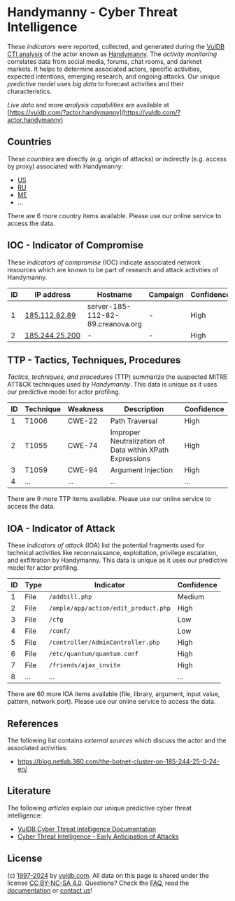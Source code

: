 # Handymanny - Cyber Threat Intelligence

These _indicators_ were reported, collected, and generated during the [VulDB CTI analysis](https://vuldb.com/?kb.cti) of the actor known as [Handymanny](https://vuldb.com/?actor.handymanny). The _activity monitoring_ correlates data from social media, forums, chat rooms, and darknet markets. It helps to determine associated actors, specific activities, expected intentions, emerging research, and ongoing attacks. Our unique _predictive model_ uses _big data_ to forecast activities and their characteristics.

_Live data_ and more _analysis capabilities_ are available at [https://vuldb.com/?actor.handymanny](https://vuldb.com/?actor.handymanny)

## Countries

These _countries_ are directly (e.g. origin of attacks) or indirectly (e.g. access by proxy) associated with Handymanny:

* [US](https://vuldb.com/?country.us)
* [RU](https://vuldb.com/?country.ru)
* [ME](https://vuldb.com/?country.me)
* ...

There are 6 more country items available. Please use our online service to access the data.

## IOC - Indicator of Compromise

These _indicators of compromise_ (IOC) indicate associated network resources which are known to be part of research and attack activities of Handymanny.

ID | IP address | Hostname | Campaign | Confidence
-- | ---------- | -------- | -------- | ----------
1 | [185.112.82.89](https://vuldb.com/?ip.185.112.82.89) | server-185-112-82-89.creanova.org | - | High
2 | [185.244.25.200](https://vuldb.com/?ip.185.244.25.200) | - | - | High

## TTP - Tactics, Techniques, Procedures

_Tactics, techniques, and procedures_ (TTP) summarize the suspected MITRE ATT&CK techniques used by _Handymanny_. This data is unique as it uses our predictive model for actor profiling.

ID | Technique | Weakness | Description | Confidence
-- | --------- | -------- | ----------- | ----------
1 | T1006 | CWE-22 | Path Traversal | High
2 | T1055 | CWE-74 | Improper Neutralization of Data within XPath Expressions | High
3 | T1059 | CWE-94 | Argument Injection | High
4 | ... | ... | ... | ...

There are 9 more TTP items available. Please use our online service to access the data.

## IOA - Indicator of Attack

These _indicators of attack_ (IOA) list the potential fragments used for technical activities like reconnaissance, exploitation, privilege escalation, and exfiltration by Handymanny. This data is unique as it uses our predictive model for actor profiling.

ID | Type | Indicator | Confidence
-- | ---- | --------- | ----------
1 | File | `/addbill.php` | Medium
2 | File | `/ample/app/action/edit_product.php` | High
3 | File | `/cfg` | Low
4 | File | `/conf/` | Low
5 | File | `/controller/AdminController.php` | High
6 | File | `/etc/quantum/quantum.conf` | High
7 | File | `/friends/ajax_invite` | High
8 | ... | ... | ...

There are 60 more IOA items available (file, library, argument, input value, pattern, network port). Please use our online service to access the data.

## References

The following list contains _external sources_ which discuss the actor and the associated activities:

* https://blog.netlab.360.com/the-botnet-cluster-on-185-244-25-0-24-en/

## Literature

The following _articles_ explain our unique predictive cyber threat intelligence:

* [VulDB Cyber Threat Intelligence Documentation](https://vuldb.com/?kb.cti)
* [Cyber Threat Intelligence - Early Anticipation of Attacks](https://www.scip.ch/en/?labs.20201022)

## License

(c) [1997-2024](https://vuldb.com/?kb.changelog) by [vuldb.com](https://vuldb.com/?kb.about). All data on this page is shared under the license [CC BY-NC-SA 4.0](https://creativecommons.org/licenses/by-nc-sa/4.0/). Questions? Check the [FAQ](https://vuldb.com/?kb.faq), read the [documentation](https://vuldb.com/?kb) or [contact us](https://vuldb.com/?contact)!
